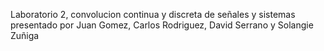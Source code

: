 Laboratorio 2, convolucion continua y discreta de señales y sistemas presentado por Juan Gomez, Carlos Rodriguez, David Serrano y Solangie Zuñiga
